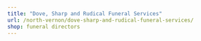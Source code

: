```yaml
---
title: "Dove, Sharp and Rudical Funeral Services"
url: /north-vernon/dove-sharp-and-rudical-funeral-services/
shop: funeral directors
---
```

